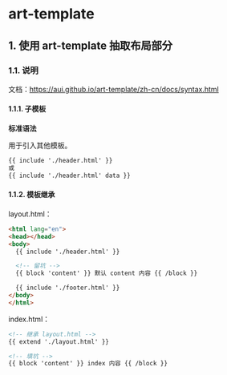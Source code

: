  # art-template

## 1. 使用 art-template 抽取布局部分

### 1.1. 说明

文档：https://aui.github.io/art-template/zh-cn/docs/syntax.html

#### 1.1.1. 子模板

**标准语法**

用于引入其他模板。

```html
{{ include './header.html' }}
或
{{ include './header.html' data }}
```

#### 1.1.2. 模板继承

layout.html：

```html
<html lang="en">
<head></head>
<body>
  {{ include './header.html' }}

  <!-- 留坑 -->
  {{ block 'content' }} 默认 content 内容 {{ /block }}

  {{ include './footer.html' }}
</body>
</html>
```

index.html：

```html
<!-- 继承 layout.html -->
{{ extend './layout.html' }}

<!-- 填坑 -->
{{ block 'content' }} index 内容 {{ /block }}
```
